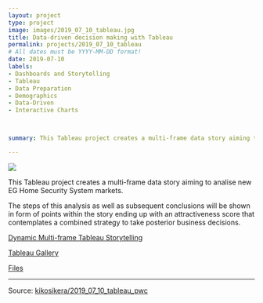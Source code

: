 ```yaml
---
layout: project
type: project
image: images/2019_07_10_tableau.jpg
title: Data-driven decision making with Tableau
permalink: projects/2019_07_10_tableau
# All dates must be YYYY-MM-DD format!
date: 2019-07-10
labels:
- Dashboards and Storytelling
- Tableau
- Data Preparation
- Demographics
- Data-Driven 
- Interactive Charts



summary: This Tableau project creates a multi-frame data story aiming to analise new EG Home Security System markets. The steps of this analysis as well as subsequent conclusions will be shown in form of points within the story ending up with an attractiveness score that contemplates a combined strategy to take posterior business decisions.

---
```


<img class="ui image" src="{{ site.baseurl }}/images/2019_07_10_tableau_pwc_CS.jpg">

This Tableau project creates a multi-frame data story aiming to analise new EG Home Security System markets. 

The steps of this analysis as well as subsequent conclusions will be shown in form of points within the story ending up with an attractiveness score that contemplates a combined strategy to take posterior business decisions.


[Dynamic Multi-frame Tableau Storytelling](https://public.tableau.com/profile/cristiano.siqueira#!/vizhome/C5W6A1/FullStory)

[Tableau Gallery](https://public.tableau.com/profile/cristiano.siqueira#!)

[Files](https://github.com/kikosikera/2019_07_10_tableau_pwc/csv)


<hr>

Source: <a href="https://github.com/kikosikera/2019_07_10_tableau_pwc"><i class="large github icon"></i>kikosikera/2019_07_10_tableau_pwc</a>
